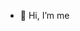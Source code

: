 - 👋 Hi, I’m me


<!---
LovingTech/LovingTech is a ✨ special ✨ repository because its `README.md` (this file) appears on your GitHub profile.
You can click the Preview link to take a look at your changes.
--->
